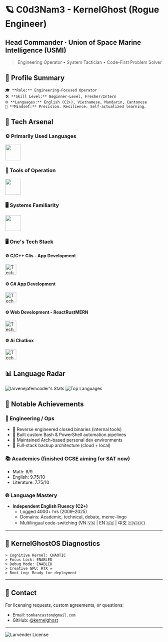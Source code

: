 # 🪐 C0d3Nam3 - KernelGhost (Rogue Engineer)
## Head Commander · Union of Space Marine Intelligence (USMI)  
> Engineering Operator • System Tactician • Code-First Problem Solver


## 🧾 Profile Summary
````
🎓 **Role:** Engineering-Focused Operator  
🛠️ **Skill Level:** Beginner-Level, Fresher/Intern
🌐 **Languages:** English (C2+), Vietnamese, Mandarin, Cantonese  
🧬 **Mindset:** Precision. Resilience. Self-actualized learning.
````

## 🔧 Tech Arsenal

### ⚙️ Primarily Used Languages  

<img src="https://skillicons.dev/icons?i=cpp,cs,rust,python" height="50"/>

### 🧰 Tools of Operation  

<img src="https://skillicons.dev/icons?i=git,github,vscode,visualstudio,clion,pycharm,rider,neovim,bash,sublime" height="50"/>

### 🖥️ Systems Familiarity  
<img src="https://skillicons.dev/icons?i=linux,arch,redhat,ubuntu,mint,debian,windows" height="50"/>

### 🖥️ One's Tech Stack  
#### ⚙️ C/C++ Clis - App Development 
  <img src="https://skillicons.dev/icons?i=cpp,qt,gtk,neovim,vscode,visualstudio,sublime,clion" height="35" alt="Tech stack icons"/>
  
#### ⚙️ C# App Development  
  <img src="https://skillicons.dev/icons?i=cs,dotnet,visualstudio,vscode,unity,godot,sublime,rider" height="35" alt="Tech stack icons"/>

#### ⚙️ Web Development -  ReactRustMERN
  <img src="https://skillicons.dev/icons?i=react,typescript,mongodb,nodejs,rust,vscode" height="35" alt="Tech stack icons" />
  
#### ⚙️  Ai Chatbox  
  <img src="https://skillicons.dev/icons?i=python,mongodb,vscode,sublime,pycharm" height="35" alt="Tech stack icons" />
  
## 📊 Language Radar

![larvenejafemcoder's Stats](https://github-readme-stats.vercel.app/api?username=larvenejafemcoder&theme=vue-dark&show_icons=true&hide_border=true&count_private=true)
![Top Languages](https://github-readme-stats.vercel.app/api/top-langs/?username=larvenejafemcoder&theme=vue-dark&layout=donut&hide_border=true&hide=html,css,shell,makefile,javascript&width=1200&height=800)

## 🧠 Notable Achievements

### 🎯 Engineering / Ops
- 🧪 Reverse engineered closed binaries (internal tools)
- 🔧 Built custom Bash & PowerShell automation pipelines
- 🦾 Maintained Arch-based personal dev environments
- 💾 Full-stack backup architecture (cloud + local)

### 📚 Academics (finished GCSE aiming for SAT now)
- Math: 8/9  
- English: 9.75/10  
- Literature: 7.75/10

### 🌐 Language Mastery
- **Independent English Fluency (C2+)**
  - Logged 4000+ hrs (2009–2025)
  - Domains: Academic, technical, debate, meme-lingo
  - Multilingual code-switching (VN 🇻🇳 | EN 🇬🇧 | 中文 🇨🇳🇭🇰)

---

## 🧬 KernelGhostOS Diagnostics

```text
> Cognitive Kernel: CHAOTIC
> Focus Lock: ENABLED
> Debug Mode: ENABLED
> Creative GPU: RTX ∞
> Boot Log: Ready for deployment
````

---

## 📮 Contact

For licensing requests, custom agreements, or questions:

- Email: `tomkancaston@gmail.com`
- GitHub: [@kernelghost](https://github.com/larvenejafemcoder)

---
![Larvender License](https://img.shields.io/badge/license-MIT-purple?style=for-the-badge&logoColor=white)
